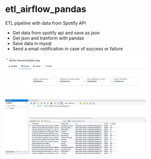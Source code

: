 # etl_airflow_pandas

ETL pipeline with data from Spotify API

* Get data from spotify api and save as json
* Get json and tranform with pandas
* Save data in mysql
* Send a email notification in case of success or failure

<img width="450px" src="./img/pipeline.png" alt="pipeline" />

<img width="450px" src="./img/mysql.png" alt="mysql" />
